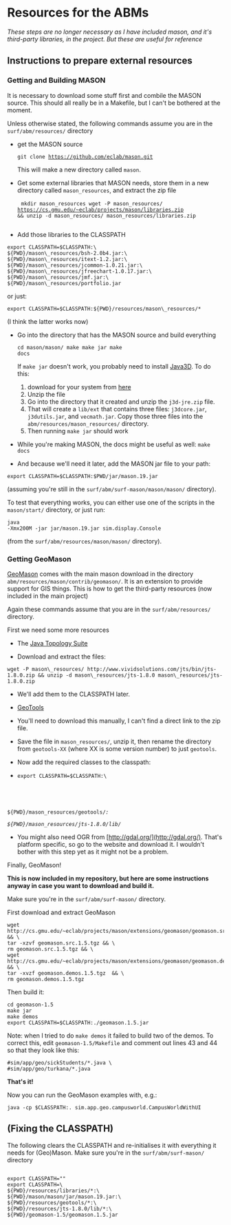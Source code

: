 # Resources for the ABMs

_These steps are no longer necessary as I have included mason, and it's third-party libraries, in the project. But these are useful for reference_

## Instructions to prepare external resources

### 

### Getting and Building MASON


It is necessary to download some stuff first and combile the MASON source. This should all really be in a Makefile, but I can't be bothered at the moment.

Unless otherwise stated, the following commands assume you are in the <code>surf/abm/resources/</code> directory

 - get the MASON source <pre><code>git clone https://github.com/eclab/mason.git</code></pre> This will make a new directory called <code>mason</code>.
 
 - Get some external libraries that MASON needs, store them in a new directory called <code>mason\_resources</code>, and extract the zip file  <pre>
<code>mkdir mason\_resources
wget -P mason\_resources/ https://cs.gmu.edu/~eclab/projects/mason/libraries.zip && unzip -d mason\_resources/ mason\_resources/libraries.zip </code>
</pre> 

 - Add those libraries to the CLASSPATH
<pre><code>export CLASSPATH=$CLASSPATH:\
${PWD}/mason\_resources/bsh-2.0b4.jar:\
${PWD}/mason\_resources/itext-1.2.jar:\
${PWD}/mason\_resources/jcommon-1.0.21.jar:\
${PWD}/mason\_resources/jfreechart-1.0.17.jar:\
${PWD}/mason\_resources/jmf.jar:\
${PWD}/mason\_resources/portfolio.jar</code></pre> 
or just:
<pre><code>export CLASSPATH=$CLASSPATH:${PWD}/resources/mason\_resources/*</code></pre>
(I think the latter works now)


 - Go into the directory that has the MASON source and build everything <pre><code>cd mason/mason/
make 
make jar
make docs</code></pre>
If <code>make jar</code> doesn't work, you probably need to install [Java3D](https://java3d.java.net/binary-builds.html). To do this: 

   1. download for your system from [here](https://java3d.java.net/binary-builds.html)
   2. Unzip the file
   3. Go into the directory that it created and unzip the <code>j3d-jre.zip</code> file.
   4. That will create a <code>lib/ext</code> that contains three files: <code>j3dcore.jar</code>, <code>j3dutils.jar</code>, and <code>vecmath.jar</code>. Copy those three files into the <code>abm/resources/mason\_resources/</code> directory.
   5. Then running <code>make jar</code> should work

 - While you're making MASON, the docs might be useful as well: <code>make docs</code>

 - And because we'll need it later, add the MASON jar file to your path:
<pre><code>export CLASSPATH=$CLASSPATH:$PWD/jar/mason.19.jar</code></pre>
(assuming you're still in the <code>surf/abm/surf-mason/mason/mason/</code> directory).

To test that everything works, you can either use one of the scripts in the <code>mason/start/</code> directory, or just run: <pre><code>java -Xmx200M -jar jar/mason.19.jar sim.display.Console</code></pre> (from the <code>surf/abm/resources/mason/mason/</code> directory).

### Getting GeoMason

[GeoMason](http://cs.gmu.edu/~eclab/projects/mason/extensions/geomason/)  comes with the main mason download in the directory `abm/resources/mason/contrib/geomason/`. It is an extension to provide support for GIS things. This is how to get the third-party resources (now included in the main project)

Again these commands assume that you are in the <code>surf/abm/resources/</code> directory.

First we need some more resources

 - The [Java Topology Suite](http://www.vividsolutions.com/jts/JTSHome.htm) 

  - Download and extract the files:
<pre><code>wget -P mason\_resources/ http://www.vividsolutions.com/jts/bin/jts-1.8.0.zip && unzip -d mason\_resources/jts-1.8.0 mason\_resources/jts-1.8.0.zip </code></pre>

  - We'll add them to the CLASSPATH later.

 - [GeoTools](https://sourceforge.net/projects/geotools/)

  - You'll need to download this manually, I can't find a direct link to the zip file.
  - Save the file in <code>mason\_resources/</code>, unzip it, then rename the directory from <code>geotools-XX</code> (where XX is some version number) to just <code>geotools</code>.

  - Now add the required classes to the classpath:
   - <pre><code>export CLASSPATH=$CLASSPATH:\
${PWD}/mason\_resources/geotools/*:\
${PWD}/mason\_resources/jts-1.8.0/lib/*</code></pre>

 - You might also need OGR from [http://gdal.org/](http://gdal.org/). That's platform specific, so go to the website and download it. I wouldn't bother with this step yet as it might not be a problem.

Finally, GeoMason!

**This is now included in my repository, but here are some instructions anyway in case you want to download and build it.**

Make sure you're in the <code>surf/abm/surf-mason/</code> directory. 

First download and extract GeoMason
<pre><code>wget http://cs.gmu.edu/~eclab/projects/mason/extensions/geomason/geomason.src.1.5.tgz && \
tar -xzvf geomason.src.1.5.tgz && \
rm geomason.src.1.5.tgz && \
wget http://cs.gmu.edu/~eclab/projects/mason/extensions/geomason/geomason.demos.1.5.tgz && \
tar -xvzf geomason.demos.1.5.tgz  && \
rm geomason.demos.1.5.tgz
</code></pre>

Then build it:

<pre><code>cd geomason-1.5
make jar
make demos
export CLASSPATH=$CLASSPATH:./geomason.1.5.jar
</code></pre>


Note: when I tried to do <code>make demos</code> it failed to build two of the demos. To correct this, edit <code>geomason-1.5/Makefile</code> and comment out lines 43 and 44 so that they look like this:

<pre><code>#sim/app/geo/sickStudents/*.java \
#sim/app/geo/turkana/*.java</code></pre>

**That's it!**

Now you can run the GeoMason examples with, e.g.:

<pre><code>java -cp $CLASSPATH:. sim.app.geo.campusworld.CampusWorldWithUI</code></pre>




## (Fixing the CLASSPATH)

The following clears the CLASSPATH and re-initialises it with everything it needs for (Geo)Mason. Make sure you're in the <code>surf/abm/surf-mason/</code> directory

<pre><code>
export CLASSPATH=""
export CLASSPATH=\
${PWD}/resources/libraries/*:\
${PWD}/mason/mason/jar/mason.19.jar:\
${PWD}/resources/geotools/*:\
${PWD}/resources/jts-1.8.0/lib/*:\
${PWD}/geomason-1.5/geomason.1.5.jar

</code></pre>
  

 

